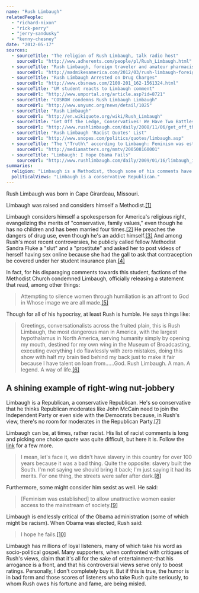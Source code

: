 ```yaml
---
name: "Rush Limbaugh"
relatedPeople:
  - "richard-nixon"
  - "rick-perry"
  - "jerry-sandusky"
  - "kenny-chesney"
date: "2012-05-17"
sources:
  - sourceTitle: "The religion of Rush Limbaugh, talk radio host"
    sourceUrl: "http://www.adherents.com/people/pl/Rush_Limbaugh.html"
  - sourceTitle: "Rush Limbaugh, foreign traveler and amateur pharmacist"
    sourceUrl: "http://madmikesamerica.com/2012/03/rush-limbaugh-foreign-traveler-and-amateur-pharmacist/"
  - sourceTitle: "Rush Limbaugh Arrested on Drug Charges"
    sourceUrl: "http://www.cbsnews.com/2100-201_162-1561324.html"
  - sourceTitle: "UM student reacts to Limbaugh comment"
    sourceUrl: "http://www.umportal.org/article.asp?id=8721"
  - sourceTitle: "COSROW condemns Rush Limbaugh Limbaugh"
    sourceUrl: "http://www.unyumc.org/news/detail/1025"
  - sourceTitle: "Rush Limbaugh"
    sourceUrl: "http://en.wikiquote.org/wiki/Rush_Limbaugh"
  - sourceTitle: "Get Off the Ledge, Conservatives! We Have Two Battles on Our Hands"
    sourceUrl: "http://www.rushlimbaugh.com/daily/2008/11/06/get_off_the_ledge_conservatives_we_have_two_battles_on_our_hands"
  - sourceTitle: "Rush Limbaugh 'Racist Quotes' List"
    sourceUrl: "http://www.snopes.com/politics/quotes/limbaugh.asp"
  - sourceTitle: "The \"Truth\" according to Limbaugh: Feminism was established \"to allow unattractive women easier access to the mainstream of society.\""
    sourceUrl: "http://mediamatters.org/mmtv/200508160001"
  - sourceTitle: "Limbaugh: I Hope Obama Fails"
    sourceUrl: "http://www.rushlimbaugh.com/daily/2009/01/16/limbaugh_i_hope_obama_fails"
summaries:
  religion: "Limbaugh is a Methodist, though some of his comments have earned him condemnation from factions of the United Methodist Church."
  politicalViews: "Limbaugh is a conservative Republican."
---
```


Rush Limbaugh was born in Cape Girardeau, Missouri.

Limbaugh was raised and considers himself a Methodist.<a class="source-citation" href="#http%3A%2F%2Fwww.adherents.com%2Fpeople%2Fpl%2FRush_Limbaugh.html" title="The religion of Rush Limbaugh, talk radio host">[1]</a>

Limbaugh considers himself a spokesperson for America's religious right, evangelizing the merits of "conservative, family values," even though he has no children and has been married four times.<a class="source-citation" href="#http%3A%2F%2Fmadmikesamerica.com%2F2012%2F03%2Frush-limbaugh-foreign-traveler-and-amateur-pharmacist%2F" title="Rush Limbaugh, foreign traveler and amateur pharmacist">[2]</a> He preaches the dangers of drug use, even though he's an addict himself.<a class="source-citation" href="#http%3A%2F%2Fwww.cbsnews.com%2F2100-201_162-1561324.html" title="Rush Limbaugh Arrested on Drug Charges">[3]</a> And among Rush's most recent controversies, he publicly called fellow Methodist Sandra Fluke a "slut" and a "prostitute" and asked her to post videos of herself having sex online because she had the gall to ask that contraception be covered under her student insurance plan.<a class="source-citation" href="#http%3A%2F%2Fwww.umportal.org%2Farticle.asp%3Fid%3D8721" title="UM student reacts to Limbaugh comment">[4]</a>

In fact, for his disparaging comments towards this student, factions of the Methodist Church condemned Limbaugh, officially releasing a statement that read, among other things:

>Attempting to silence women through humiliation is an affront to God in Whose image we are all made.<a class="source-citation" href="#http%3A%2F%2Fwww.unyumc.org%2Fnews%2Fdetail%2F1025" title="COSROW condemns Rush Limbaugh Limbaugh">[5]</a>

Though for all of his hypocrisy, at least Rush is humble. He says things like:

>Greetings, conversationalists across the fruited plain, this is Rush Limbaugh, the most dangerous man in America, with the largest hypothalamus in North America, serving humanity simply by opening my mouth, destined for my own wing in the Museum of Broadcasting, executing everything I do flawlessly with zero mistakes, doing this show with half my brain tied behind my back just to make it fair because I have talent on loan from……God. Rush Limbaugh. A man. A legend. A way of life.<a class="source-citation" href="#http%3A%2F%2Fen.wikiquote.org%2Fwiki%2FRush_Limbaugh" title="Rush Limbaugh">[6]</a>

## 

## A shining example of right-wing nut-jobbery

Limbaugh is a Republican, a conservative Republican. He's so conservative that he thinks Republican moderates like John McCain need to join the Independent Party or even side with the Democrats because, in Rush's view, there's no room for moderates in the Republican Party.<a class="source-citation" href="#http%3A%2F%2Fwww.rushlimbaugh.com%2Fdaily%2F2008%2F11%2F06%2Fget_off_the_ledge_conservatives_we_have_two_battles_on_our_hands" title="Get Off the Ledge, Conservatives! We Have Two Battles on Our Hands">[7]</a>

Limbaugh can be, at times, rather racist. His list of racist comments is long and picking one choice quote was quite difficult, but here it is. Follow the [link](http://www.snopes.com/politics/quotes/limbaugh.asp) for a few more.

>I mean, let's face it, we didn't have slavery in this country for over 100 years because it was a bad thing. Quite the opposite: slavery built the South. I'm not saying we should bring it back; I'm just saying it had its merits. For one thing, the streets were safer after dark.<a class="source-citation" href="#http%3A%2F%2Fwww.snopes.com%2Fpolitics%2Fquotes%2Flimbaugh.asp" title="Rush Limbaugh &apos;Racist Quotes&apos; List">[8]</a>

Furthermore, some might consider him sexist as well. He said:

>[Feminism was established] to allow unattractive women easier access to the mainstream of society.<a class="source-citation" href="#http%3A%2F%2Fmediamatters.org%2Fmmtv%2F200508160001" title="The &quot;Truth&quot; according to Limbaugh: Feminism was established &quot;to allow unattractive women easier access to the mainstream of society.&quot;">[9]</a>

Limbaugh is endlessly critical of the Obama administration (some of which might be racism). When Obama was elected, Rush said:

>I hope he fails.<a class="source-citation" href="#http%3A%2F%2Fwww.rushlimbaugh.com%2Fdaily%2F2009%2F01%2F16%2Flimbaugh_i_hope_obama_fails" title="Limbaugh: I Hope Obama Fails">[10]</a>

Limbaugh has millions of loyal listeners, many of which take his word as socio-political gospel. Many supporters, when confronted with critiques of Rush's views, claim that it's all for the sake of entertainment–that his arrogance is a front, and that his controversial views serve only to boost ratings. Personally, I don't completely buy it. But if this is true, the humor is in bad form and those scores of listeners who take Rush quite seriously, to whom Rush owes his fortune and fame, are being misled.
